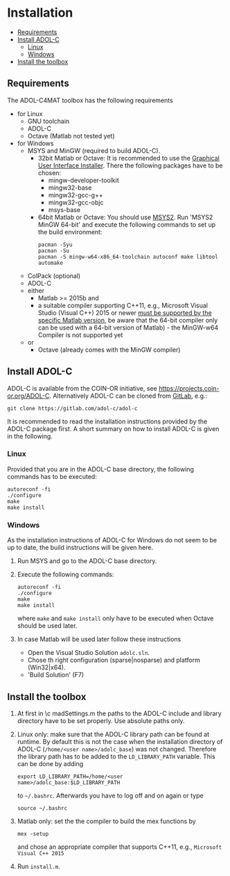 Installation
============


- [Requirements](#requirements)
- [Install ADOL-C](#install-adol-c)
  - [Linux](#linux)
  - [Windows](#windows)
- [Install the toolbox](#install-the-toolbox)


## Requirements

The ADOL-C4MAT toolbox has the following requirements

- for Linux
  - GNU toolchain
  - ADOL-C
  - Octave (Matlab not tested yet)
- for Windows
  - MSYS and MinGW (required to build ADOL-C).
    - 32bit Matlab or Octave:
      It is recommended to use the [Graphical User Interface Installer](https://sourceforge.net/projects/mingw/).
        There the following packages have to be chosen:
      - mingw-developer-toolkit
      - mingw32-base
      - mingw32-gcc-g++
      - mingw32-gcc-objc
      - msys-base
    - 64bit Matlab or Octave:
      You should use [MSYS2](https://www.msys2.org/).
      Run 'MSYS2 MinGW 64-bit' and execute the following commands to set up the build environment:
      ```
      pacman -Syu
      pacman -Su
      pacman -S mingw-w64-x86_64-toolchain autoconf make libtool automake
      ```
  - ColPack (optional)
  - ADOL-C
  - either
    - Matlab >= 2015b and
    - a suitable compiler supporting C++11, e.g., Microsoft Visual Studio (Visual C++) 2015 or newer [must be supported by the specific Matlab version](https://de.mathworks.com/support/sysreq/previous_releases.html), be aware that the 64-bit compiler only can be used with a 64-bit version of Matlab) - the MinGW-w64 Compiler is not supported yet
  - or
    - Octave (already comes with the MinGW compiler)


## Install ADOL-C

ADOL-C is available from the COIN-OR initiative, see https://projects.coin-or.org/ADOL-C. Alternatively ADOL-C can be cloned from [GitLab](https://gitlab.com/adol-c/adol-c), e.g.:

	git clone https://gitlab.com/adol-c/adol-c

It is recommended to read the installation instructions provided by the ADOL-C package first. A short summary on how to install ADOL-C is given in the following.


### Linux

Provided that you are in the ADOL-C base directory, the following commands has to be executed:

    autoreconf -fi
    ./configure
    make
    make install


### Windows

As the installation instructions of ADOL-C for Windows do not seem to be up to date, the build instructions will be given here.

1. Run MSYS and go to the ADOL-C base directory.
2. Execute the following commands:
   
   ```
   autoreconf -fi
   ./configure
   make
   make install
   ```

   where `make` and `make install` only have to be executed when Octave should be used later.
3. In case Matlab will be used later follow these instructions
   - Open the Visual Studio Solution `adolc.sln`.
   - Chose th right configuration (sparse|nosparse) and platform (Win32|x64).
   - 'Build Solution' (F7)
 

## Install the toolbox

1. At first in \c madSettings.m the paths to the ADOL-C include and library directory have to be set properly. Use absolute paths only. 
2. Linux only: make sure that the ADOL-C library path can be found at runtime. By default this is not the case when the installation directory of ADOL-C (`/home/<user name>/adolc_base`) was not changed. Therefore the library path has to be added to the `LD_LIBRARY_PATH` variable. This can be done by adding

   ```
   export LD_LIBRARY_PATH=/home/<user name>/adolc_base:$LD_LIBRARY_PATH
   ```
   to `~/.bashrc`. Afterwards you have to log off and on again or type
   
   ```
   source ~/.bashrc
   ```
3. Matlab only: set the the compiler to build the mex functions by

   ```
   mex -setup
   ```
   and chose an appropriate compiler that supports C++11, e.g., `Microsoft Visual C++ 2015`
4. Run `install.m`.
